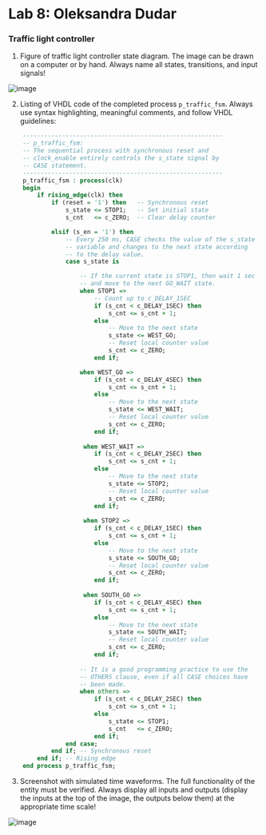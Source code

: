# Lab 8: Oleksandra Dudar

### Traffic light controller

1. Figure of traffic light controller state diagram. The image can be drawn on a computer or by hand. Always name all states, transitions, and input signals!

  ![image](https://user-images.githubusercontent.com/99721956/162751781-67e8aadf-b365-4e73-93bd-c5b4010344a7.png)

2. Listing of VHDL code of the completed process `p_traffic_fsm`. Always use syntax highlighting, meaningful comments, and follow VHDL guidelines:

```vhdl
    --------------------------------------------------------
    -- p_traffic_fsm:
    -- The sequential process with synchronous reset and 
    -- clock_enable entirely controls the s_state signal by 
    -- CASE statement.
    --------------------------------------------------------
    p_traffic_fsm : process(clk)
    begin
        if rising_edge(clk) then
            if (reset = '1') then   -- Synchronous reset
                s_state <= STOP1;   -- Set initial state
                s_cnt   <= c_ZERO;  -- Clear delay counter

            elsif (s_en = '1') then
                -- Every 250 ms, CASE checks the value of the s_state 
                -- variable and changes to the next state according 
                -- to the delay value.
                case s_state is

                    -- If the current state is STOP1, then wait 1 sec
                    -- and move to the next GO_WAIT state.
                    when STOP1 =>
                        -- Count up to c_DELAY_1SEC
                        if (s_cnt < c_DELAY_1SEC) then
                            s_cnt <= s_cnt + 1;
                        else
                            -- Move to the next state
                            s_state <= WEST_GO;
                            -- Reset local counter value
                            s_cnt <= c_ZERO;
                        end if;

                    when WEST_GO =>
                        if (s_cnt < c_DELAY_4SEC) then
                            s_cnt <= s_cnt + 1;
                        else
                            -- Move to the next state
                            s_state <= WEST_WAIT;
                            -- Reset local counter value
                            s_cnt <= c_ZERO;
                        end if;
                        
                     when WEST_WAIT =>
                        if (s_cnt < c_DELAY_2SEC) then
                            s_cnt <= s_cnt + 1;
                        else
                            -- Move to the next state
                            s_state <= STOP2;
                            -- Reset local counter value
                            s_cnt <= c_ZERO;
                        end if;
                        
                     when STOP2 =>
                        if (s_cnt < c_DELAY_1SEC) then
                            s_cnt <= s_cnt + 1;
                        else
                            -- Move to the next state
                            s_state <= SOUTH_GO;
                            -- Reset local counter value
                            s_cnt <= c_ZERO;
                        end if;
                        
                     when SOUTH_GO =>
                        if (s_cnt < c_DELAY_4SEC) then
                            s_cnt <= s_cnt + 1;
                        else
                            -- Move to the next state
                            s_state <= SOUTH_WAIT;
                            -- Reset local counter value
                            s_cnt <= c_ZERO;
                        end if;
                             
                    -- It is a good programming practice to use the 
                    -- OTHERS clause, even if all CASE choices have 
                    -- been made.
                    when others =>
                        if (s_cnt < c_DELAY_2SEC) then
                            s_cnt <= s_cnt + 1;
                        else
                            s_state <= STOP1;
                            s_cnt   <= c_ZERO;
                        end if;
                end case;
            end if; -- Synchronous reset
        end if; -- Rising edge
    end process p_traffic_fsm;
```

3. Screenshot with simulated time waveforms. The full functionality of the entity must be verified. Always display all inputs and outputs (display the inputs at the top of the image, the outputs below them) at the appropriate time scale!

  ![image](https://user-images.githubusercontent.com/99721956/162750412-d4410ecc-ae94-46a9-97ed-2701969833b7.png)

